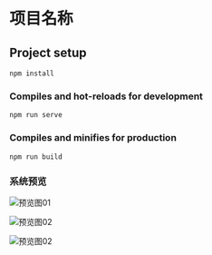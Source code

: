 # 项目名称

## Project setup
```
npm install
```

### Compiles and hot-reloads for development
```
npm run serve
```

### Compiles and minifies for production
```
npm run build
```


### 系统预览

![预览图01](%E6%88%AA%E5%B1%8F2022-12-27%2010.01.42.png)

![预览图02](%E6%88%AA%E5%B1%8F2022-12-27%2010.02.07.png)

![预览图02](%E6%88%AA%E5%B1%8F2022-12-27%2010.02.22.png)